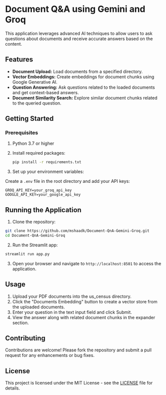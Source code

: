 # Document Q&A using Gemini and Groq

This application leverages advanced AI techniques to allow users to ask questions about documents and receive accurate answers based on the content.

## Features

- **Document Upload:** Load documents from a specified directory.
- **Vector Embeddings:** Create embeddings for document chunks using Google Generative AI.
- **Question Answering:** Ask questions related to the loaded documents and get context-based answers.
- **Document Similarity Search:** Explore similar document chunks related to the queried question.

## Getting Started

### Prerequisites

1. Python 3.7 or higher
2. Install required packages:

   ```bash
   pip install -r requirements.txt
   ```
   
3. Set up your environment variables:

Create a `.env` file in the root directory and add your API keys:

  ```plaintext
  GROQ_API_KEY=your_groq_api_key
  GOOGLE_API_KEY=your_google_api_key
  ```

## Running the Application
1. Clone the repository:

  ```bash
  git clone https://github.com/mshaadk/Document-QnA-Gemini-Groq.git
  cd Document-QnA-Gemini-Groq
  ```
2. Run the Streamlit app:

  ```bash
  streamlit run app.py
  ```

3. Open your browser and navigate to `http://localhost:8501` to access the application.

## Usage
1. Upload your PDF documents into the us_census directory.
2. Click the "Documents Embedding" button to create a vector store from the uploaded documents.
3. Enter your question in the text input field and click Submit.
4. View the answer along with related document chunks in the expander section.

## Contributing
Contributions are welcome! Please fork the repository and submit a pull request for any enhancements or bug fixes.

## License
This project is licensed under the MIT License - see the [LICENSE](LICENSE.txt) file for details.
